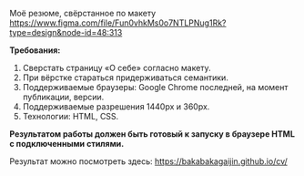 Моё резюме, свёрстанное по макету https://www.figma.com/file/Fun0vhkMs0o7NTLPNug1Rk?type=design&node-id=48:313

**Требования:**

1. Сверстать страницу «О себе» согласно макету.
2. При вёрстке стараться придерживаться семантики.
3. Поддерживаемые браузеры: Google Chrome последней, на момент публикации, версии.
4. Поддерживаемые разрешения 1440px и 360px.
5. Технологии: HTML, CSS.

**Результатом работы должен быть готовый к запуску в браузере HTML с подключенными  стилями.**

Результат можно посмотреть здесь: https://bakabakagaijin.github.io/cv/

